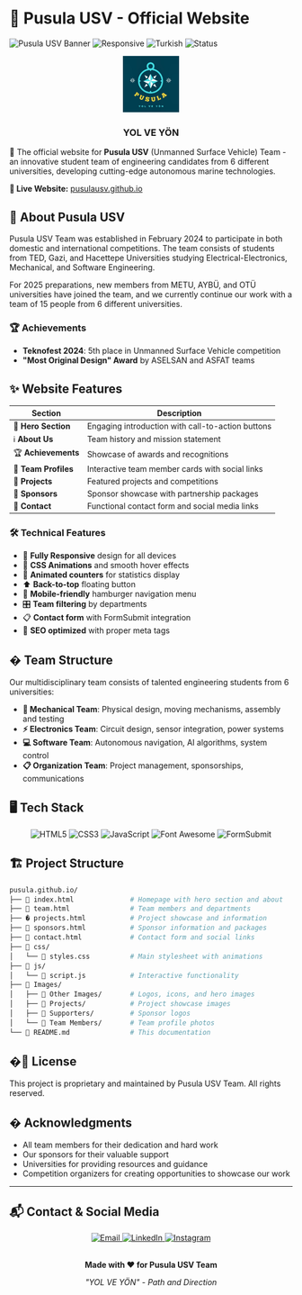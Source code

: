 # 🚀 Pusula USV - Official Website

![Pusula USV Banner](https://img.shields.io/badge/Pusula-USV-blue)
![Responsive](https://img.shields.io/badge/Responsive-Yes-green)
![Turkish](https://img.shields.io/badge/Language-Turkish-red)
![Status](https://img.shields.io/badge/Status-Active-brightgreen)

<div align="center">
  <img src="Images/Other Images/logo.png" alt="Pusula USV Logo" width="100"/>
  <h3>YOL VE YÖN</h3>
</div>

🌊 The official website for **Pusula USV** (Unmanned Surface Vehicle) Team - an innovative student team of engineering candidates from 6 different universities, developing cutting-edge autonomous marine technologies.

**🔗 Live Website:** [pusulausv.github.io](https://alihaydarsucu.github.io/pusula.github.io/)

## 🎯 About Pusula USV

Pusula USV Team was established in February 2024 to participate in both domestic and international competitions. The team consists of students from TED, Gazi, and Hacettepe Universities studying Electrical-Electronics, Mechanical, and Software Engineering.

For 2025 preparations, new members from METU, AYBÜ, and OTÜ universities have joined the team, and we currently continue our work with a team of 15 people from 6 different universities.

### 🏆 Achievements

- **Teknofest 2024**: 5th place in Unmanned Surface Vehicle competition
- **"Most Original Design" Award** by ASELSAN and ASFAT teams

## ✨ Website Features

| Section              | Description                                       |
| -------------------- | ------------------------------------------------- |
| 🎯 **Hero Section**  | Engaging introduction with call-to-action buttons |
| ℹ️ **About Us**      | Team history and mission statement                |
| 🏆 **Achievements**  | Showcase of awards and recognitions               |
| 👥 **Team Profiles** | Interactive team member cards with social links   |
| 🚤 **Projects**      | Featured projects and competitions                |
| 🤝 **Sponsors**      | Sponsor showcase with partnership packages        |
| 📧 **Contact**       | Functional contact form and social media links    |

### 🛠️ Technical Features

- 📱 **Fully Responsive** design for all devices
- 🎨 **CSS Animations** and smooth hover effects
- 🔢 **Animated counters** for statistics display
- ⬆️ **Back-to-top** floating button
- 🍔 **Mobile-friendly** hamburger navigation menu
- 🎛️ **Team filtering** by departments
- 📋 **Contact form** with FormSubmit integration
- 🎯 **SEO optimized** with proper meta tags

## � Team Structure

Our multidisciplinary team consists of talented engineering students from 6 universities:

- **🔧 Mechanical Team**: Physical design, moving mechanisms, assembly and testing
- **⚡ Electronics Team**: Circuit design, sensor integration, power systems
- **💻 Software Team**: Autonomous navigation, AI algorithms, system control
- **📋 Organization Team**: Project management, sponsorships, communications

## 🖥️ Tech Stack

<div align="center">
  <img src="https://img.shields.io/badge/HTML5-E34F26?style=for-the-badge&logo=html5&logoColor=white" alt="HTML5">
  <img src="https://img.shields.io/badge/CSS3-1572B6?style=for-the-badge&logo=css3&logoColor=white" alt="CSS3">
  <img src="https://img.shields.io/badge/JavaScript-F7DF1E?style=for-the-badge&logo=javascript&logoColor=black" alt="JavaScript">
  <img src="https://img.shields.io/badge/Font_Awesome-339AF0?style=for-the-badge&logo=fontawesome&logoColor=white" alt="Font Awesome">
  <img src="https://img.shields.io/badge/FormSubmit-25D366?style=for-the-badge&logo=gmail&logoColor=white" alt="FormSubmit">
</div>

## 🏗️ Project Structure

```bash
pusula.github.io/
├── 📄 index.html              # Homepage with hero section and about
├── 👥 team.html               # Team members and departments
├── � projects.html           # Project showcase and information
├── 🤝 sponsors.html           # Sponsor information and packages
├── 📧 contact.html            # Contact form and social links
├── 📂 css/
│   └── 🎨 styles.css          # Main stylesheet with animations
├── 📂 js/
│   └── 📜 script.js           # Interactive functionality
├── 📂 Images/
│   ├── 📂 Other Images/       # Logos, icons, and hero images
│   ├── 📂 Projects/           # Project showcase images
│   ├── 📂 Supporters/         # Sponsor logos
│   └── 📂 Team Members/       # Team profile photos
└── 📝 README.md               # This documentation
```

## �📜 License

This project is proprietary and maintained by Pusula USV Team. All rights reserved.

## � Acknowledgments

- All team members for their dedication and hard work
- Our sponsors for their valuable support
- Universities for providing resources and guidance
- Competition organizers for creating opportunities to showcase our work

---

## 📬 Contact & Social Media

<div align="center">
  <a href="mailto:pusulausv@gmail.com">
    <img src="https://img.shields.io/badge/Email-D14836?style=for-the-badge&logo=gmail&logoColor=white" alt="Email">
  </a>
  <a href="https://linkedin.com/company/pusulausv/">
    <img src="https://img.shields.io/badge/LinkedIn-0077B5?style=for-the-badge&logo=linkedin&logoColor=white" alt="LinkedIn">
  </a>
  <a href="https://instagram.com/pusulausv">
    <img src="https://img.shields.io/badge/Instagram-E4405F?style=for-the-badge&logo=instagram&logoColor=white" alt="Instagram">
  </a>
</div>

<div align="center">
  <br>
  <p><strong>Made with ❤️ for Pusula USV Team</strong></p>
  <p><em>"YOL VE YÖN" - Path and Direction</em></p>
</div>
